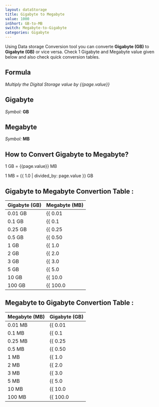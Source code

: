 ```yaml
---
layout: dataStorage
title: Gigabyte to Megabyte
value: 1000
inShort: GB-to-MB
switch: Megabyte-to-Gigabyte
categories: Gigabyte
---
```


Using Data storage Conversion tool you can converte **Gigabyte (GB)** to **Gigabyte (GB)** or vice versa. Check 1 Gigabyte and Megabyte value given below and also check quick conversion tables.

## Formula
*Multiply the Digital Storage value by {{page.value}}*

## Gigabyte
*Symbol:* **GB**

## Megabyte
*Symbol:* **MB**

## How to Convert Gigabyte to Megabyte?

1 GB = {{page.value}} MB

1 MB = {{ 1.0 | divided_by: page.value }} GB


## Gigabyte to Megabyte Convertion Table :

| Gigabyte (GB) | Megabyte (MB) |
| ---- | ---- |
| 0.01 GB | {{ 0.01 | times: page.value }} MB |
| 0.1 GB | {{ 0.1 | times: page.value }} MB |
| 0.25 GB | {{ 0.25 | times: page.value }} MB |
| 0.5 GB | {{ 0.50 | times: page.value }} MB |
| 1 GB | {{ 1.0 | times: page.value }} MB |
| 2 GB | {{ 2.0 | times: page.value }} MB |
| 3 GB | {{ 3.0 | times: page.value }} MB |
| 5 GB | {{ 5.0 | times: page.value }} MB |
| 10 GB | {{ 10.0 | times: page.value }} MB |
| 100 GB | {{ 100.0 | times: page.value }} MB |

## Megabyte to Gigabyte Convertion Table :

| Megabyte (MB) | Gigabyte (GB) |
| ---- | ---- |
| 0.01 MB | {{ 0.01 | divided_by: page.value }} GB |
| 0.1 MB | {{ 0.1 | divided_by: page.value }} GB |
| 0.25 MB | {{ 0.25 | divided_by: page.value }} GB |
| 0.5 MB | {{ 0.50 | divided_by: page.value }} GB |
| 1 MB | {{ 1.0 | divided_by: page.value }} GB |
| 2 MB | {{ 2.0 | divided_by: page.value }} GB |
| 3 MB | {{ 3.0 | divided_by: page.value }} GB |
| 5 MB | {{ 5.0 | divided_by: page.value }} GB |
| 10 MB | {{ 10.0 | divided_by: page.value }} GB |
| 100 MB | {{ 100.0 | divided_by: page.value }} GB |


<script>
document.getElementById('selectInput')[12].selected = true
document.getElementById('selectOutput')[8].selected = true
</script>
